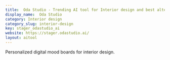 ```yaml
---
title:  Oda Studio - Trending AI tool for Interior design and best alternatives
display_name:  Oda Studio
category: Interior design
category_slug: interior-design
key: stager_odastudio_ai
website: https://stager.odastudio.ai/
layout: aitool
---
```


Personalized digital mood boards for interior design.
